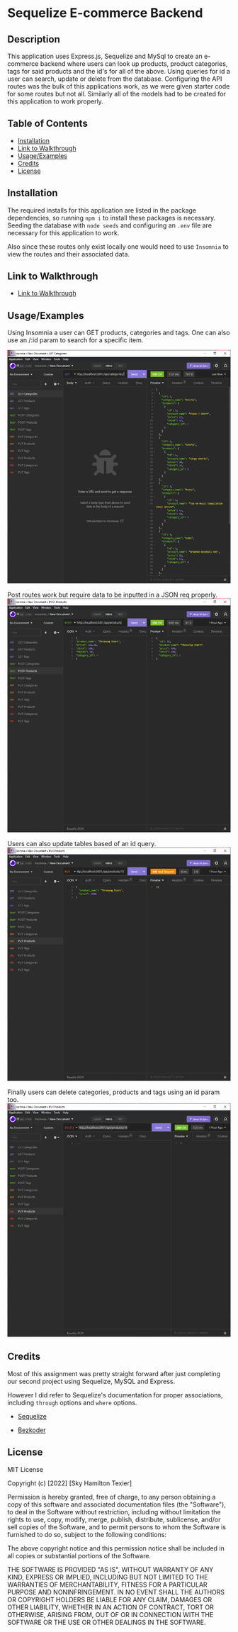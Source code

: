 # Sequelize E-commerce Backend

## Description
This application uses Express.js, Sequelize and MySql to create an e-commerce backend where users can look up products, product categories, tags for said products and the id's for all of the above. Using queries for id a user can search, update or delete from the database. Configuring the API routes was the bulk of this applications work, as we were given starter code for some routes but not all. Similarly all of the models had to be created for this application to work properly.

## Table of Contents
- [Installation](#installation)
- [Link to Walkthrough](#Link-to-Walkthrough)
- [Usage/Examples](#usage)
- [Credits](#credits)
- [License](#license)


## Installation

The required installs for this application are listed in the package dependencies, so running `npm i` to install these packages is necessary.
Seeding the database with `node seeds` and configuring an `.env` file are necessary for this application to work. 

Also since these routes only exist locally one would need to use `Insomnia` to view the routes and their associated data.

## Link to Walkthrough
- [Link to Walkthrough](https://drive.google.com/file/d/1zPm08hLzb4FY_0NYoFzSKssDZzkinOHy/view?usp=sharing)

## Usage/Examples
Using Insomnia a user can GET products, categories and tags. One can also use an /:id param to search for a specific item.

![alt text](./Assets/getroutes.png)

Post routes work but require data to be inputted in a JSON req properly.
![alt text](./Assets/post.png)

Users can also update tables based of an id query.
![alt text](./Assets/put.png)

Finally users can delete categories, products and tags using an id param too.
![alt text](./Assets/delete.png)

## Credits
Most of this assignment was pretty straight forward after just completing our second project using Sequelize, MySQL and Express.

However I did refer to Sequelize's documentation for proper associations, including `through` options and `where` options.

* [Sequelize](https://sequelize.org/docs/v6/advanced-association-concepts/advanced-many-to-many/)

* [Bezkoder](https://www.bezkoder.com/sequelize-associate-many-to-many/)


## License
MIT License
 
Copyright (c) [2022] [Sky Hamilton Texier]
 
Permission is hereby granted, free of charge, to any person obtaining a copy
of this software and associated documentation files (the "Software"), to deal
in the Software without restriction, including without limitation the rights
to use, copy, modify, merge, publish, distribute, sublicense, and/or sell
copies of the Software, and to permit persons to whom the Software is
furnished to do so, subject to the following conditions:
 
The above copyright notice and this permission notice shall be included in all
copies or substantial portions of the Software.
 
THE SOFTWARE IS PROVIDED "AS IS", WITHOUT WARRANTY OF ANY KIND, EXPRESS OR
IMPLIED, INCLUDING BUT NOT LIMITED TO THE WARRANTIES OF MERCHANTABILITY,
FITNESS FOR A PARTICULAR PURPOSE AND NONINFRINGEMENT. IN NO EVENT SHALL THE
AUTHORS OR COPYRIGHT HOLDERS BE LIABLE FOR ANY CLAIM, DAMAGES OR OTHER
LIABILITY, WHETHER IN AN ACTION OF CONTRACT, TORT OR OTHERWISE, ARISING FROM,
OUT OF OR IN CONNECTION WITH THE SOFTWARE OR THE USE OR OTHER DEALINGS IN THE
SOFTWARE.


